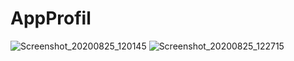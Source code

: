 # AppProfil
![Screenshot_20200825_120145](https://user-images.githubusercontent.com/60589488/91126776-fff32e00-e6ce-11ea-840b-9d845ae499e4.jpg)
![Screenshot_20200825_122715](https://user-images.githubusercontent.com/60589488/91126782-01bcf180-e6cf-11ea-9560-4fb17d9f6a15.jpg)

